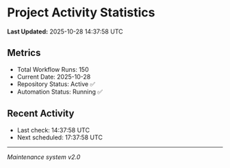 # Project Activity Statistics

**Last Updated:** 2025-10-28 14:37:58 UTC

## Metrics
- Total Workflow Runs: 150
- Current Date: 2025-10-28
- Repository Status: Active ✅
- Automation Status: Running ✅

## Recent Activity
- Last check: 14:37:58 UTC
- Next scheduled: 17:37:58 UTC

---
*Maintenance system v2.0*
